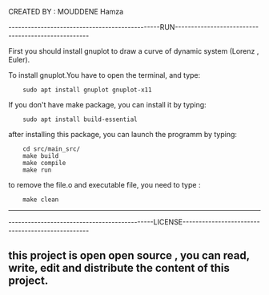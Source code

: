 CREATED BY : MOUDDENE Hamza

-----------------------------------------------RUN---------------------------------------------------

First you should install gnuplot to draw a curve of dynamic system (Lorenz , Euler).

To install gnuplot.You have to open the terminal, and type:
	
		sudo apt install gnuplot gnuplot-x11

If you don't have make package, you can install it by typing:
	
		sudo apt install build-essential

after installing this package, you can launch the programm by typing:

		cd src/main_src/
		make build
		make compile
		make run

to remove the file.o and executable file, you need to type :
	
		make clean

-----------------------------------------------------------------------------------------------------

---------------------------------------------LICENSE-------------------------------------------------

this project is open open source , you can read, write, edit and distribute the content of this project.
----------------------------------------------------------------------------------------------------
